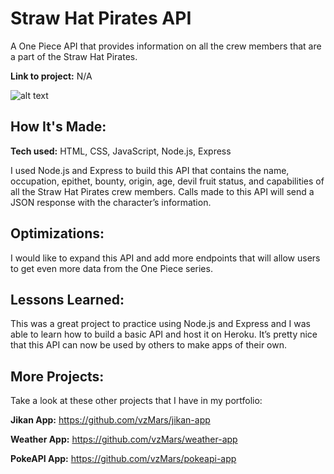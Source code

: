 # Straw Hat Pirates API

A One Piece API that provides information on all the crew members that are a part of the Straw Hat Pirates.

**Link to project:** N/A

![alt text](https://i.imgur.com/2R62ugr.png?1)

## How It's Made:

**Tech used:** HTML, CSS, JavaScript, Node.js, Express

I used Node.js and Express to build this API that contains the name, occupation, epithet, bounty, origin, age, devil fruit status, and capabilities of all the Straw Hat Pirates crew members. Calls made to this API will send a JSON response with the character’s information.

## Optimizations:

I would like to expand this API and add more endpoints that will allow users to get even more data from the One Piece series.

## Lessons Learned:

This was a great project to practice using Node.js and Express and I was able to learn how to build a basic API and host it on Heroku. It’s pretty nice that this API can now be used by others to make apps of their own.

## More Projects:

Take a look at these other projects that I have in my portfolio:

**Jikan App:** https://github.com/vzMars/jikan-app

**Weather App:** https://github.com/vzMars/weather-app

**PokeAPI App:** https://github.com/vzMars/pokeapi-app
